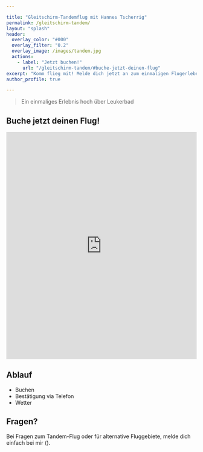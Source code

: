 ```yaml
---

title: "Gleitschirm-Tandemflug mit Hannes Tscherrig"
permalink: /gleitschirm-tandem/
layout: "splash"
header:
  overlay_color: "#000"
  overlay_filter: "0.2"
  overlay_image: /images/tandem.jpg
  actions:
    - label: "Jetzt buchen!"
      url: "/gleitschirm-tandem/#buche-jetzt-deinen-flug"
excerpt: "Komm flieg mit! Melde dich jetzt an zum einmaligen Flugerlebnis in der Region Leuk-Leukerbad."
author_profile: true

---
```


<!--add image gallery-->

> Ein einmaliges Erlebnis hoch über Leukerbad

## Buche jetzt deinen Flug!

<!-- Google Calendar Appointment Scheduling begin -->
<iframe id="kalender" src="https://calendar.google.com/calendar/appointments/schedules/AcZssZ1o-XuiEtIQImbOzwiTFtHaoZav03DVXH9Tt9h9ZTWhAFfVeGfYroIB7ngQvtlG5Wv-_Ddkcu3d?gv=true" style="border: 0" width="100%" height="600px"  frameborder="0"></iframe>
<!-- end Google Calendar Appointment Scheduling -->


## Ablauf

- Buchen
- Bestätigung via Telefon
- Wetter

## Fragen?

Bei Fragen zum Tandem-Flug oder für alternative Fluggebiete, melde dich einfach bei mir ().


<script type="application/javascript">

function resizeIFrameToFitContent( iFrame ) {

    iFrame.height = iFrame.contentWindow.document.body.scrollHeight;
    console.log(iFrame.height);
}

window.addEventListener('DOMContentLoaded', function(e) {
	console.log("DOMContent Loaded.");
    var iFrame = document.getElementById("kalender");
    resizeIFrameToFitContent( iFrame );

} );

</script>